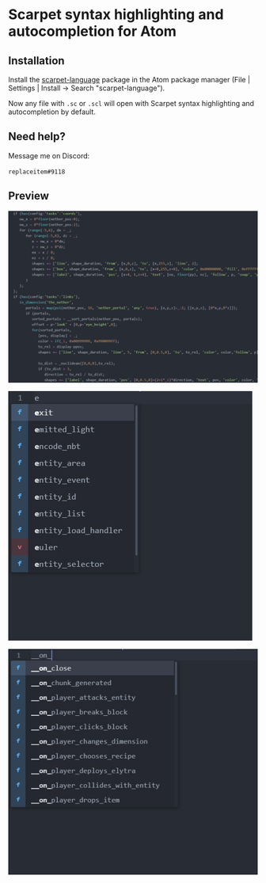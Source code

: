 # Scarpet syntax highlighting and autocompletion for Atom

## Installation

Install the [scarpet-language](https://atom.io/packages/language-scarpet) package in the Atom package manager (File | Settings | Install -> Search "scarpet-language").

Now any file with `.sc` or `.scl` will open with Scarpet syntax highlighting and autocompletion by default.

## Need help?

Message me on Discord:

`replaceitem#9118`

## Preview

![Syntax highlighting](https://github.com/replaceitem/language-scarpet/blob/master/syntax-highlighting-preview.png)

![Autocompletion](https://github.com/replaceitem/language-scarpet/blob/master/autocomplete-preview1.png)

![Autocompletion](https://github.com/replaceitem/language-scarpet/blob/master/autocomplete-preview2.png)
